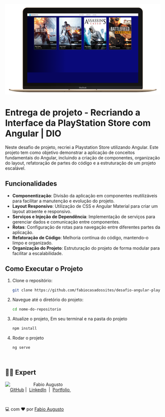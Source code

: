 ![Imagem do projeto](./src/assets/projeto.png)

# Entrega de projeto - Recriando a Interface da PlayStation Store com Angular | DIO

Neste desafio de projeto, recriei a Playstation Store utilizando Angular. Este projeto tem como objetivo demonstrar a aplicação de conceitos fundamentais do Angular, incluindo a criação de componentes, organização do layout, refatoração de partes do código e a estruturação de um projeto escalável.

## Funcionalidades

- **Componentização**: Divisão da aplicação em componentes reutilizáveis para facilitar a manutenção e evolução do projeto.
- **Layout Responsivo**: Utilização de CSS e Angular Material para criar um layout atraente e responsivo.
- **Serviços e Injeção de Dependência**: Implementação de serviços para gerenciar dados e comunicação entre componentes.
- **Rotas**: Configuração de rotas para navegação entre diferentes partes da aplicação.
- **Refatoração de Código**: Melhoria contínua do código, mantendo-o limpo e organizado.
- **Organização do Projeto**: Estruturação do projeto de forma modular para facilitar a escalabilidade.

## Como Executar o Projeto

1. Clone o repositório:

   ```bash
   git clone https://github.com/fabiocasadossites/desafio-angular-playStationstore-dio.git
   ```

2. Navegue até o diretório do projeto:

   ```bash
   cd nome-do-repositorio
   ```

3. Atualize o projeto, Em seu terminal e na pasta do projeto

   ```bash
   npm install
   ```

4. Rodar o projeto

   ```bash
   ng serve
   ```

<br>

## 👨‍💻 Expert

<p>
    <img 
      align=left 
      margin=10 
      width=80 
      src="https://avatars.githubusercontent.com/u/44373172"
    />
    <p>&nbsp&nbsp&nbspFabio Augusto<br>
    &nbsp&nbsp&nbsp
    <a href="https://github.com/fabiocasadossites">
    GitHub</a>&nbsp;|&nbsp;
    <a href="https://www.linkedin.com/in/fabioasa/">LinkedIn</a>
&nbsp;|&nbsp;
    <a href="https://www.fabioaugusto.dev/">
    Portfolio </a>
&nbsp;&nbsp;</p>
</p>
<br/>
<p>

💻 com ❤️ por [Fabio Augusto](https://github.com/fabiocasadossites)
